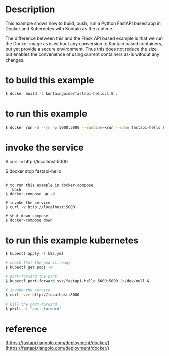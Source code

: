# Description
This example shows how to build, push, run a Python FastAPI based app in Docker and Kubernetes with Kontain as the runtime.

The difference between this and the Flask API based example is that we run the Docker image as is without any conversion to Kontain based containers, but yet provide a secure environment.  Thus this does not reduce the size but enables the convenience of using current containers as-is without any changes.

# to build this example
```bash
$ docker build -t kontainguide/fastapi-hello:1.0 .
```

# to run this example
```bash
$ docker run -d --rm -p 5000:5000 --runtime=krun --name fastapi-hello kontainguide/fastapi-hello:1.0
```

# invoke the service
$ curl -v http://localhost:5000

$ docker stop fastapi-hello
```

# to run this example in docker-compose
```bash
$ docker-compose up -d

# invoke the service
$ curl -v http://localhost:5000

# shut down compose
$ docker-compose down
```

# to run this example kubernetes
```bash
$ kubectl apply -f k8s.yml

# check that the pod is ready
$ kubectl get pods -w

# port-forward the port
$ kubectl port-forward svc/fastapi-hello 5000:5000 2>/dev/null &

# invoke the service
$ curl -vvv http://localhost:8080

# kill the port-forward
$ pkill -f "port-forward"
```

# reference
[https://fastapi.tiangolo.com/deployment/docker/](https://fastapi.tiangolo.com/deployment/docker/)

